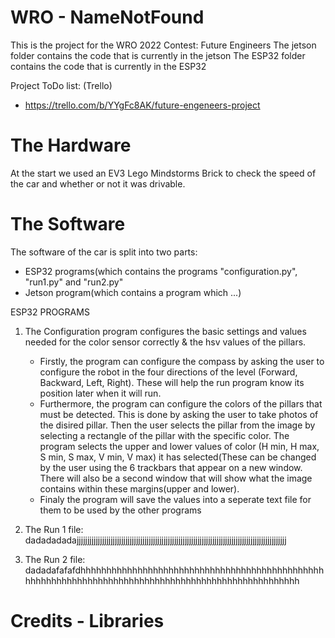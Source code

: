 # WRO - NameNotFound

This is the project for the WRO 2022 Contest: Future Engineers
The jetson folder contains the code that is currently in the jetson
The ESP32 folder contains the code that is currently in the ESP32

Project ToDo list: (Trello)
  - https://trello.com/b/YYgFc8AK/future-engeneers-project

# The Hardware
At the start we used an EV3 Lego Mindstorms Brick to check the speed of the car and whether or not it was drivable.

# The Software
The software of the car is split into two parts:
 - ESP32 programs(which contains the programs "configuration.py", "run1.py" and "run2.py"
 - Jetson program(which contains a program which ...)


ESP32 PROGRAMS
1) The Configuration program configures the basic settings and values needed for the color sensor correctly & the hsv values of the pillars.
   - Firstly, the program can configure the compass by asking the user to configure the robot in the four directions of the level (Forward, Backward, Left, Right). These will help the run program know its position later when it will run.
   - Furthermore, the program can configure the colors of the pillars that must be detected. This is done by asking the user to take photos of the disired pillar. Then the user selects the pillar from the image by selecting a rectangle of the pillar with the specific color. The program selects the upper and lower values of color (H min, H max, S min, S max, V min, V max) it has selected(These can be changed by the user using the 6 trackbars that appear on a new window. There will also be a second window that will show what the image contains within these margins(upper and lower).
   - Finaly the program will save the values into a seperate text file for them to be used by the other programs

2) The Run 1 file:
  dadadadadajjjjjjjjjjjjjjjjjjjjjjjjjjjjjjjjjjjjjjjjjjjjjjjjjjjjjjjjjjjjjjjjjjjjjjjjjjjjjjjjjjjjjjjjjjjjjjjjjjj
4) The Run 2 file:
  dadadafafafdhhhhhhhhhhhhhhhhhhhhhhhhhhhhhhhhhhhhhhhhhhhhhhhhhhhhhhhhhhhhhhhhhhhhhhhhhhhhhhhhhhhhhhhhhhhhhhhhhhhh

# Credits - Libraries
